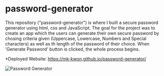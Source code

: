 # password-generator
This repository ("password-generator") is where I built a secure password generator using html, css and JavaScript. 
The goal for the project was to create an app which the users can generate their own secure password by chosing criteria given (Uppercase, Lowercase, Numbers and Special characters) as well as th length of the password of their choice. When 'Generate Password' button is clicked, the whole process begins.

*Deployed Website: https://mk-kwon.github.io/password-generator/

![Password Generator](https://user-images.githubusercontent.com/61897671/83877282-6a07d100-a779-11ea-9704-5220afd8f447.png)




